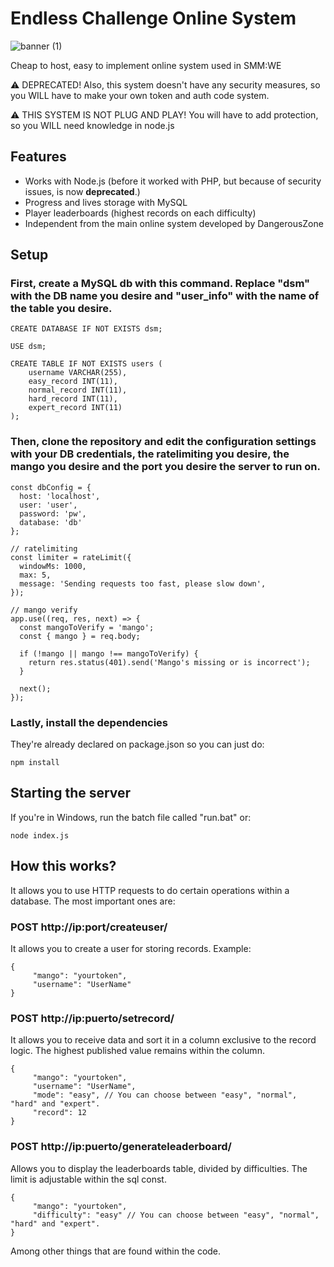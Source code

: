 # Endless Challenge Online System

![banner (1)](https://github.com/HeXpp/online-challenge/assets/97027903/573f55a0-b1b3-4317-8f89-9e2eea52bd76)

Cheap to host, easy to implement online system used in SMM:WE

⚠️ DEPRECATED! Also, this system doesn't have any security measures, so you WILL have to make your own token and auth code system.

⚠️ THIS SYSTEM IS NOT PLUG AND PLAY! You will have to add protection, so you WILL need knowledge in node.js

## Features
- Works with Node.js (before it worked with PHP, but because of security issues, is now **deprecated**.)
- Progress and lives storage with MySQL
- Player leaderboards (highest records on each difficulty)
- Independent from the main online system developed by DangerousZone

## Setup
### First, create a MySQL db with this command. Replace "dsm" with the DB name you desire and "user_info" with the name of the table you desire.
```
CREATE DATABASE IF NOT EXISTS dsm;

USE dsm;

CREATE TABLE IF NOT EXISTS users (
    username VARCHAR(255),
    easy_record INT(11),
    normal_record INT(11),
    hard_record INT(11),
    expert_record INT(11)
);
```
### Then, clone the repository and edit the configuration settings with your DB credentials, the ratelimiting you desire, the mango you desire and the port you desire the server to run on.
```
const dbConfig = {
  host: 'localhost',
  user: 'user',
  password: 'pw',
  database: 'db'
};
```
```
// ratelimiting
const limiter = rateLimit({
  windowMs: 1000,
  max: 5,
  message: 'Sending requests too fast, please slow down',
});
```
```
// mango verify
app.use((req, res, next) => {
  const mangoToVerify = 'mango';
  const { mango } = req.body;

  if (!mango || mango !== mangoToVerify) {
    return res.status(401).send('Mango's missing or is incorrect');
  }

  next();
});
```

### Lastly, install the dependencies
They're already declared on package.json so you can just do:
```
npm install
```
## Starting the server
If you're in Windows, run the batch file called "run.bat" or:
```
node index.js
```
## How this works?
It allows you to use HTTP requests to do certain operations within a database. The most important ones are:

### POST http://ip:port/createuser/
It allows you to create a user for storing records. Example:
```
{
     "mango": "yourtoken",
     "username": "UserName"
}
```

### POST http://ip:puerto/setrecord/
It allows you to receive data and sort it in a column exclusive to the record logic. The highest published value remains within the column.

```
{
     "mango": "yourtoken",
     "username": "UserName",
     "mode": "easy", // You can choose between "easy", "normal", "hard" and "expert".
     "record": 12
}
```

### POST http://ip:puerto/generateleaderboard/
Allows you to display the leaderboards table, divided by difficulties. The limit is adjustable within the sql const.

```
{
     "mango": "yourtoken",
     "difficulty": "easy" // You can choose between "easy", "normal", "hard" and "expert".
}
```

Among other things that are found within the code.
